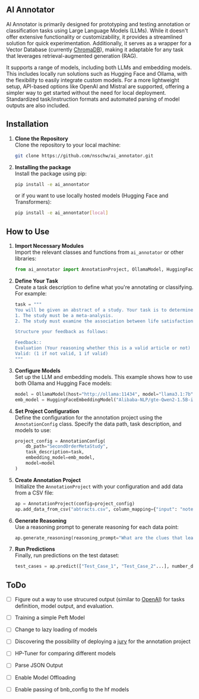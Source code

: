 ## AI Annotator
AI Annotator is primarily designed for prototyping and testing annotation or classification tasks using Large Language Models (LLMs). While it doesn't offer extensive functionality or customizability, it provides a streamlined solution for quick experimentation. Additionally, it serves as a wrapper for a Vector Database (currently [ChromaDB](https://github.com/chroma-core/chroma)), making it adaptable for any task that leverages retrieval-augmented generation (RAG).

It supports a range of models, including both LLMs and embedding models. This includes locally run solutions such as Hugging Face and Ollama, with the flexibility to easily integrate custom models. For a more lightweight setup, API-based options like OpenAI and Mistral are supported, offering a simpler way to get started without the need for local deployment. Standardized task/instruction formats and automated parsing of model outputs are also included.


## Installation

1. **Clone the Repository**  
   Clone the repository to your local machine:
   ```bash
   git clone https://github.com/nsschw/ai_annotator.git
   ```

2. **Installing the package**  
   Install the package using pip:
   ```bash
   pip install -e ai_annontator
   ```
   or if you want to use locally hosted models (Hugging Face and Transformers):
   ```bash
   pip install -e ai_annontator[local]
   ```

## How to Use

1. **Import Necessary Modules**  
   Import the relevant classes and functions from `ai_annotator` or other libraries:
   ```python
   from ai_annotator import AnnotationProject, OllamaModel, HuggingFaceEmbeddingModel, AnnotationConfig
   ```

2. **Define Your Task**  
   Create a task description to define what you're annotating or classifying. For example:
   ```python
   task = """
   You will be given an abstract of a study. Your task is to determine whether the study is valid based on the following criteria:
   1. The study must be a meta-analysis.
   2. The study must examine the association between life satisfaction, well-being, or subjective well-being and any other variable.
   
   Structure your feedback as follows:
   
   Feedback::
   Evaluation (Your reasoning whether this is a valid article or not)
   Valid: (1 if not valid, 1 if valid)
   """
   ```

3. **Configure Models**  
   Set up the LLM and embedding models. This example shows how to use both Ollama and Hugging Face models:
   ```python
   model = OllamaModel(host="http://ollama:11434", model="llama3.1:7b")
   emb_model = HuggingFaceEmbeddingModel("Alibaba-NLP/gte-Qwen2-1.5B-instruct")
   ```

4. **Set Project Configuration**  
   Define the configuration for the annotation project using the `AnnotationConfig` class. Specify the data path, task description, and models to use:
   ```python
   project_config = AnnotationConfig(
       db_path="SecondOrderMetaStudy",
       task_description=task,
       embedding_model=emb_model,
       model=model
   )
   ```

6. **Create Annotation Project**  
   Initialize the `AnnotationProject` with your configuration and add data from a CSV file:
   ```python
   ap = AnnotationProject(config=project_config)
   ap.add_data_from_csv("abtracts.csv", column_mapping={"input": "notes_abstract", "output": "valid_abstract"})
   ```

7. **Generate Reasoning**  
   Use a reasoning prompt to generate reasoning for each data point:
   ```python
   ap.generate_reasoning(reasoning_prompt="What are the clues that lead to: [{output}] being correct in the document: [{input}] with the task being: [{task_description}].")
   ```

8. **Run Predictions**  
   Finally, run predictions on the test dataset:
   ```python
   test_cases = ap.predict(["Test_Case_1", "Test_Case_2"...], number_demonstrations=3, use_reasoning=True)
   ```


## ToDo

- [ ] Figure out a way to use strucured output (similar to [OpenAI](https://openai.com/index/introducing-structured-outputs-in-the-api/)) for tasks definition, model output, and evaluation.

- [ ] Training a simple Peft Model

- [ ] Change to lazy loading of models

- [ ] Discovering the possibility of deploying a [jury](https://arxiv.org/pdf/2404.18796) for the annotation project

- [ ] HP-Tuner for comparing different models

- [ ] Parse JSON Output

- [ ] Enable Model Offloading

- [ ] Enable passing of bnb_config to the hf models